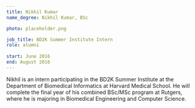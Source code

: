```yaml
---
title: Nikhil Kumar
name_degree: Nikhil Kumar, BSc

photo: placeholder.png

job_title: BD2K Summer Institute Intern
role: alumni
  
start: June 2016
end: August 2016
---
```

Nikhil is an intern participating in the BD2K Summer Institute at the Department of Biomedical Informatics at Harvard Medical School. He will complete the final year of his combined BSc/MSc program at Rutgers, where he is majoring in Biomedical Engineering and Computer Science.